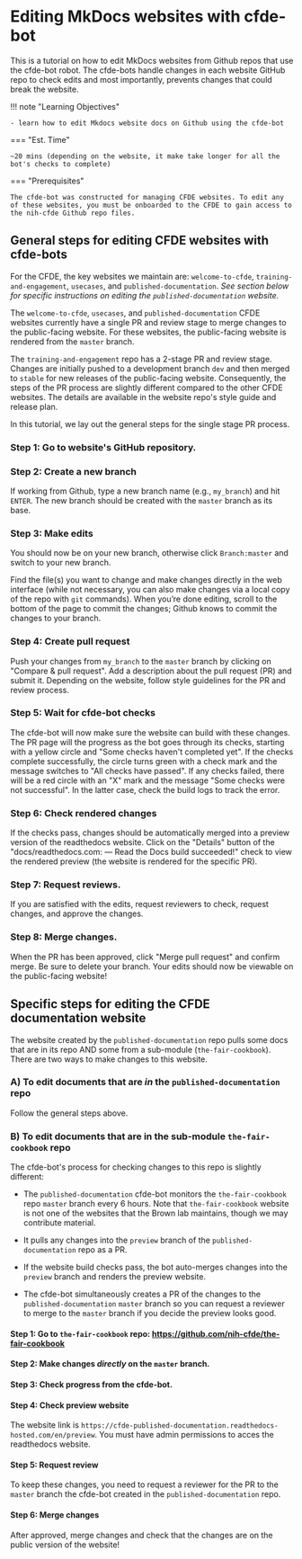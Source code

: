 # Editing MkDocs websites with cfde-bot

This is a tutorial on how to edit MkDocs websites from Github repos that use the cfde-bot robot. The cfde-bots handle changes in each website GitHub repo to check  edits and most importantly, prevents changes that could break the website.

!!! note "Learning Objectives"

    - learn how to edit Mkdocs website docs on Github using the cfde-bot

=== "Est. Time"
    
    ~20 mins (depending on the website, it make take longer for all the bot's checks to complete)

=== "Prerequisites"
    
    The cfde-bot was constructed for managing CFDE websites. To edit any of these websites, you must be onboarded to the CFDE to gain access to the nih-cfde Github repo files. 

## General steps for editing CFDE websites with cfde-bots

For the CFDE, the key websites we maintain are: `welcome-to-cfde`, `training-and-engagement`, `usecases`, and `published-documentation`. *See section below for specific instructions on editing the `published-documentation` website.*
    
The `welcome-to-cfde`, `usecases`, and `published-documentation` CFDE websites currently have a single PR and review stage to merge changes to the public-facing website. For these websites, the public-facing website is rendered from the `master` branch.
    
The `training-and-engagement` repo has a 2-stage PR and review stage. Changes are initially pushed to a development branch `dev` and then merged to `stable` for new releases of the public-facing website. Consequently, the steps of the PR process are slightly different compared to the other CFDE websites. The details are available in the website repo's style guide and release plan. 
    
In this tutorial, we lay out the general steps for the single stage PR process.

### Step 1: Go to website's GitHub repository.

### Step 2: Create a new branch

If working from Github, type a new branch name (e.g., `my_branch`) and hit `ENTER`. The new branch should be created with the `master` branch as its base.

### Step 3: Make edits

You should now be on your new branch, otherwise click `Branch:master` and switch to your new branch. 

Find the file(s) you want to change and make changes directly in the web interface (while not necessary, you can also make changes via a local copy of the repo with `git` commands). When you’re done editing, scroll to the bottom of the page to commit the changes; Github knows to commit the changes to your branch.

### Step 4: Create pull request

Push your changes from `my_branch` to the `master` branch by clicking on "Compare & pull request". Add a description about the pull request (PR) and submit it. Depending on the website, follow style guidelines for the PR and review process.

### Step 5: Wait for cfde-bot checks

The cfde-bot will now make sure the website can build with these changes. The PR page will the progress as the bot goes through its checks, starting with a yellow circle and "Some checks haven't completed yet". If the checks complete successfully, the circle turns green with a check mark and the message switches to "All checks have passed". If any checks failed, there will be a red circle with an "X" mark and the message "Some checks were not successful". In the latter case, check the build logs to track the error.

### Step 6: Check rendered changes

If the checks pass, changes should be automatically merged into a preview version of the readthedocs website. Click on the "Details" button of the "docs/readthedocs.com:<Github repo> — Read the Docs build succeeded!" check to view the rendered preview (the website is rendered for the specific PR).

### Step 7: Request reviews.

If you are satisfied with the edits, request reviewers to check, request changes, and approve the changes. 

### Step 8: Merge changes.

When the PR has been approved, click "Merge pull request" and confirm merge. Be sure to delete your branch. Your edits should now be viewable on the public-facing website!

## Specific steps for editing the CFDE documentation website

The website created by the `published-documentation` repo pulls some docs that are in its repo AND some from a sub-module (`the-fair-cookbook`). There are two ways to make changes to this website.

### A) **To edit documents that are *in* the `published-documentation` repo**

Follow the general steps above.

### B) **To edit documents that are in the sub-module `the-fair-cookbook` repo**

The cfde-bot's process for checking changes to this repo is slightly different:

- The `published-documentation` cfde-bot monitors the `the-fair-cookbook` repo `master` branch every 6 hours. Note that `the-fair-cookbook` website is not one of the websites that the Brown lab maintains, though we may contribute material.

- It pulls any changes into the `preview` branch of the `published-documentation` repo as a PR.

- If the website build checks pass, the bot auto-merges changes into the `preview` branch and renders the preview website.

- The cfde-bot simultaneously creates a PR of the changes to the `published-documentation` `master` branch so you can request a reviewer to merge to the `master` branch if you decide the preview looks good.

#### Step 1: Go to `the-fair-cookbook` repo: https://github.com/nih-cfde/the-fair-cookbook

#### Step 2: Make changes *directly* on the `master` branch.

#### Step 3: Check progress from the cfde-bot.

#### Step 4: Check preview website

The website link is `https://cfde-published-documentation.readthedocs-hosted.com/en/preview`. You must have admin permissions to acces the readthedocs website.

#### Step 5: Request review 

To keep these changes, you need to request a reviewer for the PR to the `master` branch the cfde-bot created in the `published-documentation` repo. 

#### Step 6: Merge changes

After approved, merge changes and check that the changes are on the public version of the website!

